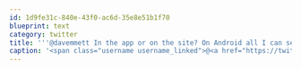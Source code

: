 ```yaml
---
id: 1d9fe31c-840e-43f0-ac6d-35e8e51b1f70
blueprint: text
category: twitter
title: '''@davemmett In the app or on the site? On Android all I can see it the option to turn off "Automatic Neighbourhood"'
caption: '<span class="username username_linked">@<a href="https://twitter.com/davemmett" title="Dave Emmett">davemmett</a></span> In the app or on the site? On Android all I can see it the option to turn off "Automatic Neighbourhood"'
---
```

